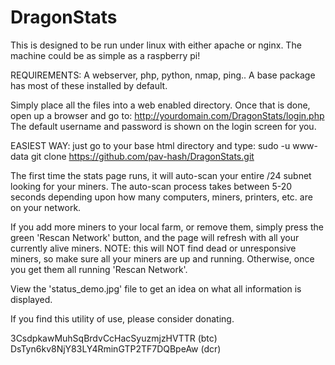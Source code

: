 # DragonStats

This is designed to be run under linux with either apache or nginx.  The machine could
be as simple as a raspberry pi!

REQUIREMENTS:
  A webserver, php, python, nmap, ping.. A base package has most of these installed by default.
  
  
Simply place all the files into a web enabled directory.
Once that is done, open up a browser and go to:  http://yourdomain.com/DragonStats/login.php
The default username and password is shown on the login screen for you.

EASIEST WAY:  just go to your base html directory and type:
  sudo -u www-data git clone https://github.com/pav-hash/DragonStats.git
  

The first time the stats page runs, it will auto-scan your entire /24 subnet looking
for your miners.  The auto-scan process takes between 5-20 seconds depending upon how
many computers, miners, printers, etc. are on your network.

If you add more miners to your local farm, or remove them, simply press the green 
'Rescan Network' button, and the page will refresh with all your currently alive miners.
NOTE: this will NOT find dead or unresponsive miners, so make sure all your miners are
up and running.  Otherwise, once you get them all running 'Rescan Network'.

View the 'status_demo.jpg' file to get an idea on what all information is displayed.

If you find this utility of use, please consider donating.

3CsdpkawMuhSqBrdvCcHacSyuzmjzHVTTR (btc)
DsTyn6kv8NjY83LY4RminGTP2TF7DQBpeAw (dcr)
 
